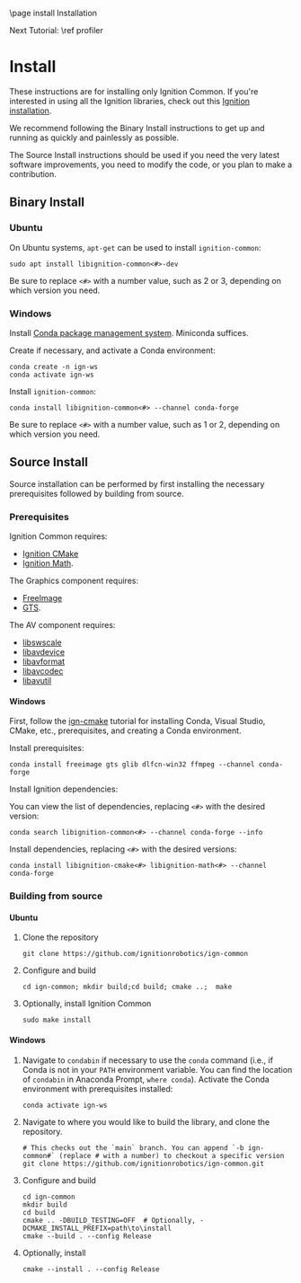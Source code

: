 \page install Installation

Next Tutorial: \ref profiler

# Install

These instructions are for installing only Ignition Common.
If you're interested in using all the Ignition libraries, check out this [Ignition installation](https://ignitionrobotics.org/docs/latest/install).

We recommend following the Binary Install instructions to get up and running as quickly and painlessly as possible.

The Source Install instructions should be used if you need the very latest software improvements, you need to modify the code, or you plan to make a contribution.

## Binary Install

### Ubuntu

On Ubuntu systems, `apt-get` can be used to install `ignition-common`:

```
sudo apt install libignition-common<#>-dev
```

Be sure to replace `<#>` with a number value, such as 2 or 3, depending on
which version you need.

### Windows

Install [Conda package management system](https://docs.conda.io/projects/conda/en/latest/user-guide/install/download.html).
Miniconda suffices.

Create if necessary, and activate a Conda environment:

```
conda create -n ign-ws
conda activate ign-ws
```

Install `ignition-common`:

```
conda install libignition-common<#> --channel conda-forge
```

Be sure to replace `<#>` with a number value, such as 1 or 2, depending on
which version you need.

## Source Install

Source installation can be performed by first installing the necessary
prerequisites followed by building from source.

### Prerequisites

Ignition Common requires:

  * [Ignition CMake](https://ignitionrobotics.org/libs/cmake)
  * [Ignition Math](https://ignitionrobotics.org/libs/math).

The Graphics component requires:

  * [FreeImage](http://freeimage.sourceforge.net/)
  * [GTS](http://gts.sourceforge.net/).

The AV component requires:

  * [libswscale](https://www.ffmpeg.org/libswscale.html)
  * [libavdevice](https://www.ffmpeg.org/libavdevice.html)
  * [libavformat](https://www.ffmpeg.org/libavformat.html)
  * [libavcodec](https://www.ffmpeg.org/libavcodec.html)
  * [libavutil](https://www.ffmpeg.org/libavutil.html)

#### Windows

First, follow the [ign-cmake](https://github.com/ignitionrobotics/ign-cmake) tutorial for installing Conda, Visual Studio, CMake, etc., prerequisites, and creating a Conda environment.

Install prerequisites:

```
conda install freeimage gts glib dlfcn-win32 ffmpeg --channel conda-forge
```

Install Ignition dependencies:

You can view the list of dependencies, replacing `<#>` with the desired version:

```
conda search libignition-common<#> --channel conda-forge --info
```

Install dependencies, replacing `<#>` with the desired versions:
 
```
conda install libignition-cmake<#> libignition-math<#> --channel conda-forge
```

### Building from source

#### Ubuntu

1. Clone the repository

    ```
    git clone https://github.com/ignitionrobotics/ign-common
    ```

1. Configure and build

    ```
    cd ign-common; mkdir build;cd build; cmake ..;  make
    ```

1. Optionally, install Ignition Common

    ```
    sudo make install
    ```

#### Windows

1. Navigate to ``condabin`` if necessary to use the ``conda`` command (i.e., if Conda is not in your `PATH` environment variable. You can find the location of ``condabin`` in Anaconda Prompt, ``where conda``).
   Activate the Conda environment with prerequisites installed:

    ```
    conda activate ign-ws
    ```

1. Navigate to where you would like to build the library, and clone the repository.

    ```
    # This checks out the `main` branch. You can append `-b ign-common#` (replace # with a number) to checkout a specific version
    git clone https://github.com/ignitionrobotics/ign-common.git
    ```

1. Configure and build

    ```
    cd ign-common
    mkdir build
    cd build
    cmake .. -DBUILD_TESTING=OFF  # Optionally, -DCMAKE_INSTALL_PREFIX=path\to\install
    cmake --build . --config Release
    ```

1. Optionally, install

    ```
    cmake --install . --config Release
    ```
